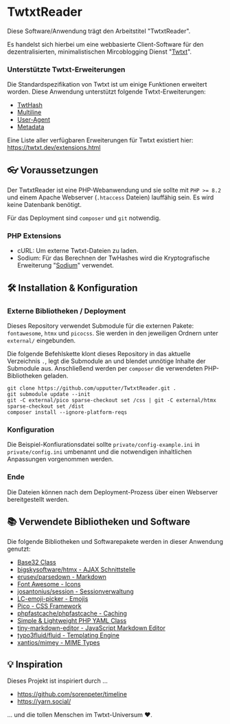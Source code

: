 # TwtxtReader

Diese Software/Anwendung trägt den Arbeitstitel "TwtxtReader".

Es handelst sich hierbei um eine webbasierte Client-Software für den dezentralisierten, minimalistischen Mircoblogging Dienst "[Twtxt](https://twtxt.readthedocs.io/)".

### Unterstützte Twtxt-Erweiterungen
Die Standardspezifikation von Twtxt ist um einige Funktionen erweitert worden. Diese Anwendung unterstützt folgende Twtxt-Erweiterungen:

- [TwtHash](https://twtxt.dev/exts/twt-hash.html)
- [Multiline](https://twtxt.dev/exts/multiline.html)
- [User-Agent](https://twtxt.dev/exts/multiuser-user-agent.html)
- [Metadata](https://twtxt.dev/exts/metadata.html)

Eine Liste aller verfügbaren Erweiterungen für Twtxt existiert hier: https://twtxt.dev/extensions.html

## 👓 Voraussetzungen
Der TwtxtReader ist eine PHP-Webanwendung und sie sollte mit `PHP >= 8.2` und einem Apache Webserver (`.htaccess` Dateien) lauffähig sein. Es wird keine Datenbank benötigt.

Für das Deployment sind `composer` und `git` notwendig.

### PHP Extensions
- cURL: Um externe Twtxt-Dateien zu laden.
- Sodium: Für das Berechnen der TwHashes wird die Kryptografische Erweiterung "[Sodium](https://www.php.net/manual/de/book.sodium.php)" verwendet.

## 🛠 Installation & Konfiguration

### Externe Bibliotheken / Deployment

Dieses Repository verwendet Submodule für die externen Pakete: `fontawesome`, `htmx` und `picocss`.
Sie werden in den jeweiligen Ordnern unter `external/` eingebunden.

Die folgende Befehlskette klont dieses Repository in das aktuelle Verzeichnis `.`, legt die Submodule an und blendet unnötige Inhalte der Submodule aus. Anschließend werden per `composer` die verwendeten PHP-Bibliotheken geladen.

```shell
git clone https://github.com/upputter/TwtxtReader.git .
git submodule update --init
git -C external/pico sparse-checkout set /css | git -C external/htmx sparse-checkout set /dist
composer install --ignore-platform-reqs
```

### Konfiguration
Die Beispiel-Konfiurationsdatei sollte `private/config-example.ini` in  `private/config.ini` umbenannt und die notwendigen inhaltlichen Anpassungen vorgenommen werden.

### Ende
Die Dateien können nach dem Deployment-Prozess über einen Webserver bereitgestellt werden.


## 📚 Verwendete Bibliotheken und Software
Die folgende Bibliotheken und Softwarepakete werden in dieser Anwendung genutzt:

- [Base32 Class](https://github.com/bbars/utils/blob/master/php-base32-encode-decode/Base32.php)
- [bigskysoftware/htmx  - AJAX Schnittstelle](https://github.com/bigskysoftware/htmx)
- [erusev/parsedown - Markdown](https://github.com/erusev/parsedown)
- [Font Awesome - Icons](https://fontawesome.com)
- [josantonius/session - Sessionverwaltung](https://github.com/josantonius/php-session)
- [LC-emoji-picker - Emojis](https://github.com/LCweb-ita/LC-emoji-picker/)
- [Pico - CSS Framework](https://picocss.com/)
- [phpfastcache/phpfastcache - Caching](https://github.com/PHPSocialNetwork/phpfastcache)
- [Simple & Lightweight PHP YAML Class](https://github.com/eriknyk/Yaml)
- [tiny-markdown-editor - JavaScript Markdown Editor](https://github.com/jefago/tiny-markdown-editor)
- [typo3fluid/fluid - Templating Engine](https://github.com/TYPO3/Fluid)
- [xantios/mimey - MIME Types](https://github.com/Xantios/mimey)

## 💡 Inspiration

Dieses Projekt ist inspiriert durch ...

 * https://github.com/sorenpeter/timeline
 * https://yarn.social/

... und die tollen Menschen im Twtxt-Universum ♥.
